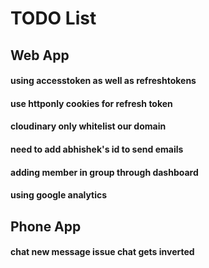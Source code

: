 # TODO List

## Web App

#### using accesstoken as well as refreshtokens
#### use httponly cookies for refresh token
#### cloudinary only whitelist our domain
#### need to add abhishek's id to send emails
#### adding member in group through dashboard
#### using google analytics
## Phone App

#### chat new message issue chat gets inverted
